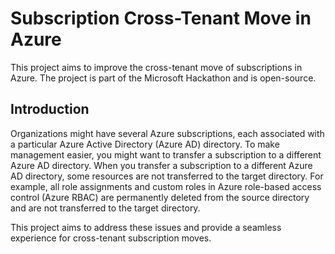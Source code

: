 # Subscription Cross-Tenant Move in Azure
This project aims to improve the cross-tenant move of subscriptions in Azure. The project is part of the Microsoft Hackathon and is open-source.

## Introduction
Organizations might have several Azure subscriptions, each associated with a particular Azure Active Directory (Azure AD) directory. To make management easier, you might want to transfer a subscription to a different Azure AD directory. When you transfer a subscription to a different Azure AD directory, some resources are not transferred to the target directory. For example, all role assignments and custom roles in Azure role-based access control (Azure RBAC) are permanently deleted from the source directory and are not transferred to the target directory.

This project aims to address these issues and provide a seamless experience for cross-tenant subscription moves.